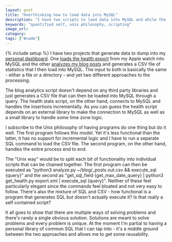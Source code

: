 ```yaml
---
layout: post
title: "Overthinking how to load data into MySQL"
description: "I have two scripts to laod data into MySQL and while the end goals are similar they each take a different approach and it's not obvious which one is the more correct one."
keywords: "quantified self, unix philosophy, scripting"
image_url:
category:
tags: ["#code"]
---
```

{% include setup %}
I have two projects that generate data to dump into my [personal dashboard](/2020/02/27/my-personal-grafana-dashboard/). One [loads the health export](https://github.com/dangoldin/health-stats) from my Apple watch into MySQL and the other [analyzes my blog posts](https://github.com/dangoldin/blog-analytics) and generates a CSV file of statistics that I then load into MySQL. The input to both is basically the same - either a file or a directory - and yet two different approaches to the processing.

The blog analytics script doesn't depend on any third party libraries and just generates a CSV file that can then be loaded into MySQL through a query. The health stats script, on the other hand, connects to MySQL and handles the insertions incrementally. As you can guess the health script depends on an external library to make the connection to MySQL as well as a small library to handle some time zone logic.

I subscribe to the Unix philosophy of having programs do one thing but do it well. The first program follows this model. Yet it's less functional than the latter, it has no support for incremental logic and I have to run a separate SQL command to load the CSV file. The second program, on the other hand, handles the entire process end to end.

The "Unix way" would be to split each bit of functionality into individual scripts that can be chained together. The first program can then be executed as "python3 analyze.py ~/blog/_posts out.csv && execute_sql {query}" and the second as "get_sql_field {get_max_date_query} | python3 get_health.py export.xml | execute_sql {query}". Neither of these feel particularly elegant since the commands feel bloated and not very easy to follow. There's also the mixture of SQL and CSV - how functional is a program that generates SQL but doesn't actually execute it? Is that really a self contained script?

It all goes to show that there are multiple ways of solving problems and there's rarely a single obvious solution. Solutions are meant to solve problems and every problem is unique. At the moment I'm partial to having a personal library of common SQL that I can tap into - it's a middle ground between the two approaches and allows me to get some reusability.
